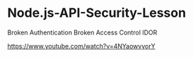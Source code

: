﻿# Node.js-API-Security-Lesson

Broken Authentication
Broken Access Control
IDOR

https://www.youtube.com/watch?v=4NYaowvyorY

